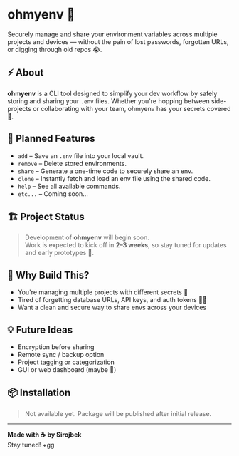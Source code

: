 # ohmyenv 🧪

Securely manage and share your environment variables across multiple projects and devices — without the pain of lost passwords, forgotten URLs, or digging through old repos 😭.

## ⚡ About

**ohmyenv** is a CLI tool designed to simplify your dev workflow by safely storing and sharing your `.env` files. Whether you're hopping between side-projects or collaborating with your team, ohmyenv has your secrets covered 🔐.

## 🧩 Planned Features

- `add` – Save an `.env` file into your local vault.
- `remove` – Delete stored environments.
- `share` – Generate a one-time code to securely share an env.
- `clone` – Instantly fetch and load an env file using the shared code.
- `help` – See all available commands.
- `etc...` – Coming soon...

## 🏗️ Project Status

> Development of **ohmyenv** will begin soon.  
> Work is expected to kick off in **2–3 weeks**, so stay tuned for updates and early prototypes 🚧.

## 🧠 Why Build This?

- You're managing multiple projects with different secrets 🔐
- Tired of forgetting database URLs, API keys, and auth tokens 😵‍💫
- Want a clean and secure way to share envs across your devices

## 💡 Future Ideas

- Encryption before sharing
- Remote sync / backup option
- Project tagging or categorization
- GUI or web dashboard (maybe 👀)

## 📦 Installation

> Not available yet. Package will be published after initial release.

---

**Made with ☕ by Sirojbek**  
Stay tuned! +gg
